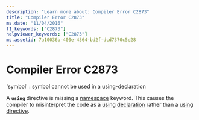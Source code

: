 ```yaml
---
description: "Learn more about: Compiler Error C2873"
title: "Compiler Error C2873"
ms.date: "11/04/2016"
f1_keywords: ["C2873"]
helpviewer_keywords: ["C2873"]
ms.assetid: 7a10036b-400e-4364-bd2f-dcd7370c5e28
---
```

# Compiler Error C2873

'symbol' : symbol cannot be used in a using-declaration

A **`using`** directive is missing a [namespace](../../cpp/namespaces-cpp.md) keyword. This causes the compiler to misinterpret the code as a [using declaration](../../cpp/using-declaration.md) rather than a [using directive](../../cpp/namespaces-cpp.md#using_directives).
